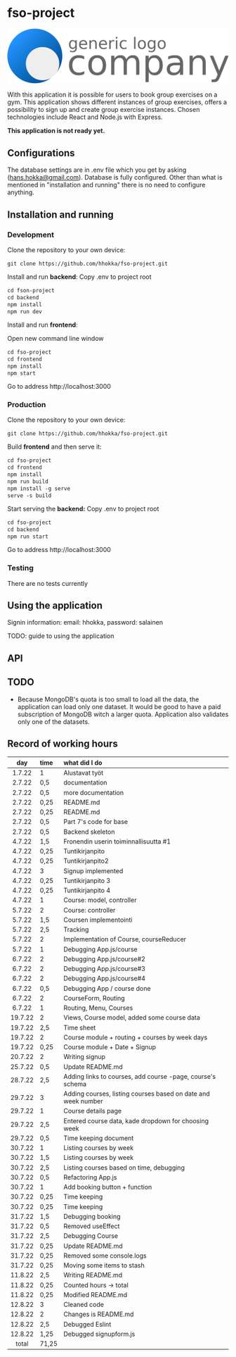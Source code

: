 # fso-project
![logo](https://raw.githubusercontent.com/hhokka/dev-academy-2022-fall-exercise/111dec7357e9309b79bbe22d60f7fe140a9feddd/readme/logo-generic.svg)

With this application it is possible for users to book group exercises on a gym. This application shows different instances of group exercises, offers a possibility to sign up and create group exercise instances. Chosen technologies include React and Node.js with Express.

**This application is not ready yet.**

## Configurations
The database settings are in .env file which you get by asking (hans.hokka@gmail.com). Database is fully configured. Other than what is mentioned in "installation and running" there is no need to configure anything. 


## Installation and running
### Development
Clone the repository to your own device:
```
git clone https://github.com/hhokka/fso-project.git
```
Install and run **backend**:
Copy .env to project root
```
cd fson-project
cd backend
npm install
npm run dev
```
Install and run **frontend**:

Open new command line window
```
cd fso-project
cd frontend
npm install
npm start
```
Go to address http://localhost:3000

### Production
Clone the repository to your own device:
```
git clone https://github.com/hhokka/fso-project.git
```

Build **frontend** and then serve it:
```
cd fso-project
cd frontend
npm install
npm run build
npm install -g serve
serve -s build
```
Start serving the **backend:**
Copy .env to project root
```
cd fso-project
cd backend
npm run start
```
Go to address http://localhost:3000
### Testing
There are no tests currently
<!-- Tests are run with this command
```
cypress:open
``` -->
## Using the application

Signin information: email: hhokka, password: salainen

TODO: guide to using the application

## API
<!-- Returns all journeys in database:
```
GET http://localhost:3001/api/journeys
```
Adds a journey to database:
    
    POST http://localhost:3001/api/journeys + payload
Removes all journeys in database:
    
    POST http://localhost:3001/api/journeys/reset

Returns all bikeStations in database:
    
    GET http://localhost:3001/api/bikeStations
Adds a bikeStation to database:
    
    POST http://localhost:3001/api/bikeStations + payload

Removes all bikeStations in database:
    
    POST http://localhost:3001/api/bikeStations/reset
 -->
## TODO
- Because MongoDB's quota is too small to load all the data, the application can load only one dataset. It would be good to have a paid subscription of MongoDB witch a larger quota. Application also validates only one of the datasets.

## Record of working hours

|   day   | time  | what did I do                                                 |
| :-----: | :---- | :------------------------------------------------------------ |
| 1.7.22  | 1     | Alustavat työt                                                | 2.7.22 | 0,5 | initial commit |
| 2.7.22  | 0,5   | documentation                                                 |
| 2.7.22  | 0,5   | more documentation                                            |
| 2.7.22  | 0,25  | README.md                                                     |
| 2.7.22  | 0,25  | README.md                                                     |
| 2.7.22  | 0,5   | Part 7's code for base                                        |
| 2.7.22  | 0,5   | Backend skeleton                                              |
| 4.7.22  | 1,5   | Fronendin userin toiminnallisuutta #1                         |
| 4.7.22  | 0,25  | Tuntikirjanpito                                               |
| 4.7.22  | 0,25  | Tuntikirjanpito2                                              |
| 4.7.22  | 3     | Signup implemented                                            |
| 4.7.22  | 0,25  | Tuntikirjanpito 3                                             |
| 4.7.22  | 0,25  | Tuntikirjanpito 4                                             |
| 4.7.22  | 1     | Course: model, controller                                     |
| 5.7.22  | 2     | Course: controller                                            |
| 5.7.22  | 1,5   | Coursen implementointi                                        |
| 5.7.22  | 2,5   | Tracking                                                      |
| 5.7.22  | 2     | Implementation of Course, courseReducer                       |
| 5.7.22  | 1     | Debugging App.js/course                                       |
| 6.7.22  | 2     | Debugging App.js/course#2                                     |
| 6.7.22  | 2     | Debugging App.js/course#3                                     |
| 6.7.22  | 2     | Debugging App.js/course#4                                     |
| 6.7.22  | 0,5   | Debugging App / course done                                   |
| 6.7.22  | 2     | CourseForm, Routing                                           |
| 6.7.22  | 1     | Routing, Menu, Courses                                        |
| 19.7.22 | 2     | Views, Course model, added some course data                   |
| 19.7.22 | 2,5   | Time sheet                                                    |
| 19.7.22 | 2     | Course module + routing + courses by week days                |
| 19.7.22 | 0,25  | Course module + Date + Signup                                 |
| 20.7.22 | 2     | Writing signup                                                |
| 25.7.22 | 0,5   | Update README.md                                              |
| 28.7.22 | 2,5   | Adding links to courses, add course -page, course's schema    |
| 29.7.22 | 3     | Adding courses, listing courses based on date and week number |
| 29.7.22 | 1     | Course details page                                           |
| 29.7.22 | 2,5   | Entered course data, kade dropdown for choosing week          |
| 29.7.22 | 0,5   | Time keeping document                                         |
| 30.7.22 | 1     | Listing courses by week                                       |
| 30.7.22 | 1,5   | Listing courses by week                                       |
| 30.7.22 | 2,5   | Listing courses based on time, debugging                      |
| 30.7.22 | 0,5   | Refactoring App.js                                            |
| 30.7.22 | 1     | Add booking button + function                                 |
| 30.7.22 | 0,25  | Time keeping                                                  |
| 30.7.22 | 0,25  | Time keeping                                                  |
| 31.7.22 | 1,5   | Debugging booking                                             |
| 31.7.22 | 0,5   | Removed useEffect                                             |
| 31.7.22 | 2,5   | Debugging Course                                              |
| 31.7.22 | 0,25  | Update README.md                                              |
| 31.7.22 | 0,25  | Removed some console.logs                                     |
| 31.7.22 | 0,25  | Moving some items to stash                                    |
| 11.8.22 | 2,5   | Writing README.md                                             |
| 11.8.22 | 0,25  | Counted hours -> total                                        |
| 11.8.22 | 0,25  | Modified README.md                                            |
| 12.8.22 | 3     | Cleaned code                                                  |
| 12.8.22 | 2     | Changes is README.md                                          |
| 12.8.22 | 2,5   | Debugged Eslint                                               |
| 12.8.22 | 1,25  | Debugged signupform.js                                        |
|  total  | 71,25 |
